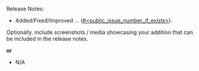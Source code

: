 

Release Notes:

- Added/Fixed/Improved ... ([#<public_issue_number_if_exists>](https://github.com/zed-industries/zed/issues/<public_issue_number_if_exists>)).

Optionally, include screenshots / media showcasing your addition that can be included in the release notes.

**or**

- N/A
